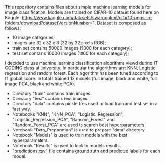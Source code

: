 This repository contains files about simple machine learning models for image classification. Models are trained on CIFAR-10 dataset found here on Kaggle: https://www.kaggle.com/datasets/swaroopkml/cifar10-pngs-in-folders/download?datasetVersionNumber=1. 
Dataset is composed as follows:
- 10 image categories;
- images are 32 x 32 x 3 (32 by 32 pixels RGB);
- train set contains 50000 images (5000 for each category);
- test set contains 10000 images (1000 for each category);

I decided to use machine learning classification algorithms viewd during IT CODING class at university. In particular the algorithms are: KNN, Logistic regression and random forest. Each algorithm has been tuned according to f1 global score. In total I trained 12 models (full image, black and white, full image PCA, black and white PCA).
- Directory "train" contains train images.
- Directory "test" contains test images.
- Directory "data" contains pickle files used to load train and test set in a fast way.
- Notebooks "KNN", "KNN_PCA", "Logistic_Regression", "Logistic_Regression_PCA", "Random_Forest" and "Random_Forest_PCA" are used to search best hyperparameters.
- Notebook "Data_Preparation" is used to prepare "data" directory.
- Notebook "Models" is used to train models with the best hyperparameters.
- Notebook "Results" is used to look to models results.
- "predictions.csv" file contains groundtruth and predicted labels for each model.
